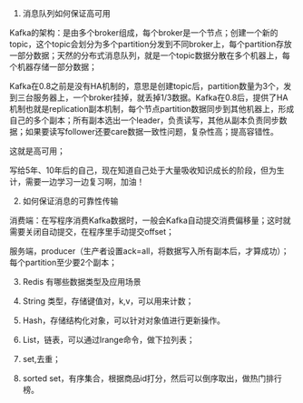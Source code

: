 1. 消息队列如何保证高可用

Kafka的架构：是由多个broker组成，每个broker是一个节点；创建一个新的topic，这个topic会划分为多个partition分发到不同broker上，每个partition存放一部分数据；天然的分布式消息队列，就是一个topic数据分散在多个机器上，每个机器存储一部分数据；

Kafka在0.8之前是没有HA机制的，意思是创建topic后，partition数量为3个，发到三台服务器上，一个broker挂掉，就丢掉1/3数据。Kafka在0.8后，提供了HA机制也就是replication副本机制，每个节点partition数据同步到其他机器上，形成自己的多个副本；所有副本选出一个leader，负责读写，其他从副本负责同步数据；如果要读写follower还要care数据一致性问题，复杂性高；提高容错性。

这就是高可用；

写给5年、10年后的自己，现在知道自己处于大量吸收知识成长的阶段，但为生计，需要一边学习一边复习啊，加油！

2. 如何保证消息的可靠性传输

消费端：在写程序消费Kafka数据时，一般会Kafka自动提交消费偏移量；这时就需要关闭自动提交，在程序里手动提交offset；

服务端，producer（生产者设置ack=all，将数据写入所有副本后，才算成功）；每个partition至少要2个副本；

3. Redis 有哪些数据类型及应用场景

1. String 类型，存储键值对，k,v，可以用来计数；
2. Hash，存储结构化对象，可以针对对象值进行更新操作。
3. List，链表，可以通过lrange命令，做下拉列表；
4. set,去重；
5. sorted set，有序集合，根据商品id打分，然后可以倒序取出，做热门排行榜。

